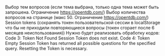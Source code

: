 Выбор тем вопросов (если тема выбрана, только одна тема может быть запрошена. Ограничение https://opentdb.com/)
Выбор количества вопросов на странице (макс 50. Ограничение https://opentdb.com/)
Session tokens (сохранять токен пользовательской сессии в localStorage что бы не приходили повторяющиеся вопросы (токен сгорает после 6 месяцев неиспользования)) Нужно будет реализовать обработку кодов: Code 3: Token Not Found Session Token does not exist. Code 4: Token Empty Session Token has returned all possible questions for the specified query. Resetting the Token is necessary.